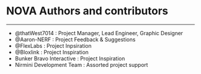 # NOVA Authors and contributors
---
- @thatWest7014 : Project Manager, Lead Engineer, Graphic Designer
- @Aaron-NERF : Project Feedback & Suggestions
- @FlexLabs : Project Inpsiration
- @Bloxlink : Project Inspiration
- Bunker Bravo Interactive : Project Inspiration
- Nirmini Development Team : Assorted project support